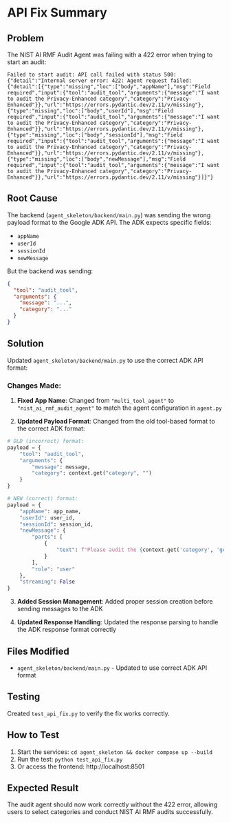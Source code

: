 # API Fix Summary

## Problem

The NIST AI RMF Audit Agent was failing with a 422 error when trying to start an audit:

```
Failed to start audit: API call failed with status 500: {"detail":"Internal server error: 422: Agent request failed: {"detail":[{"type":"missing","loc":["body","appName"],"msg":"Field required","input":{"tool":"audit_tool","arguments":{"message":"I want to audit the Privacy-Enhanced category","category":"Privacy-Enhanced"}},"url":"https://errors.pydantic.dev/2.11/v/missing"},{"type":"missing","loc":["body","userId"],"msg":"Field required","input":{"tool":"audit_tool","arguments":{"message":"I want to audit the Privacy-Enhanced category","category":"Privacy-Enhanced"}},"url":"https://errors.pydantic.dev/2.11/v/missing"},{"type":"missing","loc":["body","sessionId"],"msg":"Field required","input":{"tool":"audit_tool","arguments":{"message":"I want to audit the Privacy-Enhanced category","category":"Privacy-Enhanced"}},"url":"https://errors.pydantic.dev/2.11/v/missing"},{"type":"missing","loc":["body","newMessage"],"msg":"Field required","input":{"tool":"audit_tool","arguments":{"message":"I want to audit the Privacy-Enhanced category","category":"Privacy-Enhanced"}},"url":"https://errors.pydantic.dev/2.11/v/missing"}]}"}
```

## Root Cause

The backend (`agent_skeleton/backend/main.py`) was sending the wrong payload format to the Google ADK API. The ADK expects specific fields:

- `appName`
- `userId`
- `sessionId`
- `newMessage`

But the backend was sending:

```json
{
  "tool": "audit_tool",
  "arguments": {
    "message": "...",
    "category": "..."
  }
}
```

## Solution

Updated `agent_skeleton/backend/main.py` to use the correct ADK API format:

### Changes Made:

1. **Fixed App Name**: Changed from `"multi_tool_agent"` to `"nist_ai_rmf_audit_agent"` to match the agent configuration in `agent.py`

2. **Updated Payload Format**: Changed from the old tool-based format to the correct ADK format:

```python
# OLD (incorrect) format:
payload = {
    "tool": "audit_tool",
    "arguments": {
        "message": message,
        "category": context.get("category", "")
    }
}

# NEW (correct) format:
payload = {
    "appName": app_name,
    "userId": user_id,
    "sessionId": session_id,
    "newMessage": {
        "parts": [
            {
                "text": f"Please audit the {context.get('category', 'general')} category. {message}"
            }
        ],
        "role": "user"
    },
    "streaming": False
}
```

3. **Added Session Management**: Added proper session creation before sending messages to the ADK

4. **Updated Response Handling**: Updated the response parsing to handle the ADK response format correctly

## Files Modified

- `agent_skeleton/backend/main.py` - Updated to use correct ADK API format

## Testing

Created `test_api_fix.py` to verify the fix works correctly.

## How to Test

1. Start the services: `cd agent_skeleton && docker compose up --build`
2. Run the test: `python test_api_fix.py`
3. Or access the frontend: http://localhost:8501

## Expected Result

The audit agent should now work correctly without the 422 error, allowing users to select categories and conduct NIST AI RMF audits successfully.
